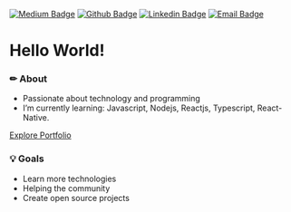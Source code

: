  [![Medium Badge](https://img.shields.io/twitter/url?color=Black&label=Medium&logo=Medium&logoColor=Black&url=https%3A%2F%2Fmedium.com%2F%40rafaelinhares)](https://medium.com/@rafaelinhares)
 [![Github Badge](https://img.shields.io/twitter/url?color=Black&label=Github&logo=Github&logoColor=Black&style=social&url=https%3A%2F%2Fmedium.com%2F%40rafaelinhares)](https://github.com/rvkash)
[![Linkedin Badge](https://img.shields.io/twitter/url?color=Black&label=Linkedin&logo=Linkedin&logoColor=Black&style=social&url=https%3A%2F%2Fmedium.com%2F%40rafaelinhares)](https://www.linkedin.com/in/rafael-linhares-js/)
[![Email Badge](https://img.shields.io/twitter/url?color=Black&label=Email&logo=Gmail&logoColor=Black&style=social&url=https%3A%2F%2Fmedium.com%2F%40rafaelinhares)](mailto:rafael.ieel@hotmail.com)

<h1>
    Hello World!
</h1>


### ✏ About
- Passionate about technology and programming </br>
- I’m currently learning: Javascript, Nodejs, Reactjs, Typescript, React-Native.

 <a href="https://linnhares.vercel.app">Explore Portfolio</a>

### 💡 Goals 
- Learn more technologies
- Helping the community
- Create open source projects

  
 
 
 
 

 
<!--
**Rvkash/rvkash** is a ✨ _special_ ✨ repository because its `README.md` (this file) appears on your GitHub profile.
